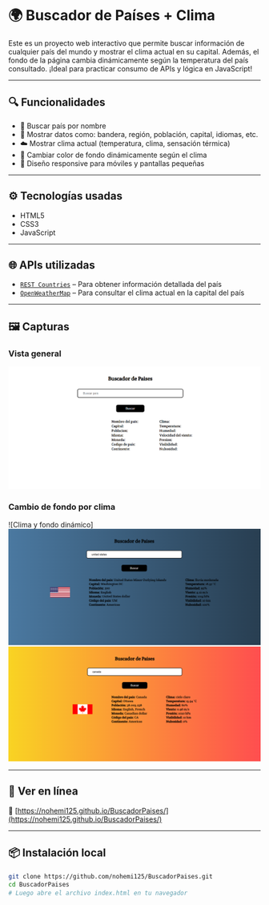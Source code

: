 # 🌍 Buscador de Países + Clima

Este es un proyecto web interactivo que permite buscar información de cualquier país del mundo y mostrar el clima actual en su capital. Además, el fondo de la página cambia dinámicamente según la temperatura del país consultado. ¡Ideal para practicar consumo de APIs y lógica en JavaScript!

---

## 🔍 Funcionalidades

- 🔎 Buscar país por nombre
- 🧾 Mostrar datos como: bandera, región, población, capital, idiomas, etc.
- ☁️ Mostrar clima actual (temperatura, clima, sensación térmica)
- 🎨 Cambiar color de fondo dinámicamente según el clima
- 📱 Diseño responsive para móviles y pantallas pequeñas

---

## ⚙️ Tecnologías usadas

- HTML5
- CSS3
- JavaScript

---

## 🌐 APIs utilizadas

- [`REST Countries`](https://restcountries.com) – Para obtener información detallada del país
- [`OpenWeatherMap`](https://openweathermap.org/api) – Para consultar el clima actual en la capital del país

---

## 🖼️ Capturas

### Vista general
![Buscador de países](image.png)

### Cambio de fondo por clima
![Clima y fondo dinámico]
![](image1.png)
![](image2.png)


---

## 🚀 Ver en línea

🔗 [https://nohemi125.github.io/BuscadorPaises/](https://nohemi125.github.io/BuscadorPaises/)

---

## 📦 Instalación local

```bash
git clone https://github.com/nohemi125/BuscadorPaises.git
cd BuscadorPaises
# Luego abre el archivo index.html en tu navegador
